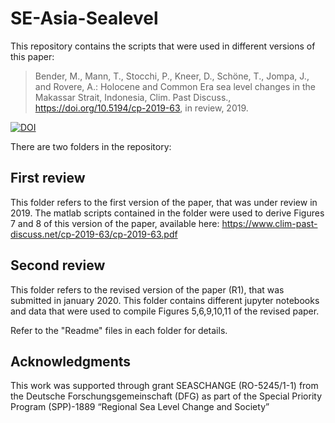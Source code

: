 # SE-Asia-Sealevel
This repository contains the scripts that were used in different versions of this paper:
> Bender, M., Mann, T., Stocchi, P., Kneer, D., Schöne, T., Jompa, J., and Rovere, A.: Holocene and Common Era sea level changes in the Makassar Strait, Indonesia, Clim. Past Discuss., https://doi.org/10.5194/cp-2019-63, in review, 2019.

[![DOI](https://zenodo.org/badge/179329914.svg)](https://zenodo.org/badge/latestdoi/179329914)


There are two folders in the repository:
## First review
This folder refers to the first version of the paper, that was under review in 2019. The matlab scripts contained in the folder were used to derive Figures 7 and 8 of this version of the paper, available here: https://www.clim-past-discuss.net/cp-2019-63/cp-2019-63.pdf

## Second review
This folder refers to the revised version of the paper (R1), that was submitted in january 2020. This folder contains different jupyter notebooks and data that were used to compile Figures 5,6,9,10,11 of the revised paper. 

Refer to the "Readme" files in each folder for details.

## Acknowledgments
This work was supported through grant SEASCHANGE (RO-5245/1-1) from the Deutsche Forschungsgemeinschaft (DFG) as part of the Special Priority Program (SPP)-1889 “Regional Sea Level Change and Society”
